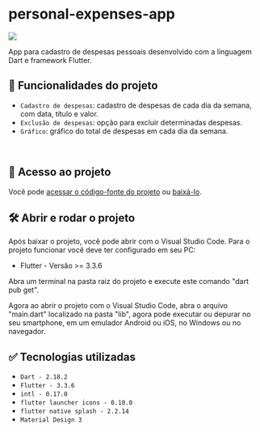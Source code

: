 # personal-expenses-app

<p align="left">
   <!-- <img src="https://img.shields.io/badge/Status-Conclu%C3%ADdo-brightgreen?style=for-the-badge"/> -->
   <img src="https://img.shields.io/badge/Status-Em%20Desenvolvimento-orange?style=for-the-badge"/>
   <!-- <img src="https://img.shields.io/github/license/GabrielSchiavo/to-do-list?color=blue&style=for-the-badge"/> -->
</p>

App para cadastro de despesas pessoais desenvolvido com a linguagem Dart e framework Flutter.

## :hammer: Funcionalidades do projeto
* `Cadastro de despesas`: cadastro de despesas de cada dia da semana, com data, título e valor.
* `Exclusão de despesas`: opção para excluir determinadas despesas.
* `Gráfico`: gráfico do total de despesas em cada dia da semana.

<br>
<div display: inline_block align="center">
   <!-- <img src="./lib/assets/img/screenshots/screenshot_01.png" width="300" alt="Screenshot pergunta 1"/>
   <img src="./lib/assets/img/screenshots/screenshot_02.png" width="300" alt="Screenshot tela conclusão"/> -->
</div>

## :file_folder: Acesso ao projeto
Você pode [acessar o código-fonte do projeto](https://github.com/GabrielSchiavo/personal-expenses-app) ou [baixá-lo](https://github.com/GabrielSchiavo/personal-expenses-app/archive/refs/heads/main.zip).

## :hammer_and_wrench: Abrir e rodar o projeto
Após baixar o projeto, você pode abrir com o Visual Studio Code. Para o projeto funcionar você deve ter configurado em seu PC:

* Flutter - Versão >= 3.3.6

Abra um terminal na pasta raiz do projeto e execute este comando "dart pub get".

Agora ao abrir o projeto com o Visual Studio Code, abra o arquivo "main.dart" localizado na pasta "lib", agora pode executar ou depurar no seu smartphone, em um emulador Android ou iOS, no Windows ou no navegador.

## :white_check_mark: Tecnologias utilizadas
* `Dart - 2.18.2`
* `Flutter - 3.3.6`
* `intl - 0.17.0`
* `flutter launcher icons - 0.10.0`
* `flutter native splash - 2.2.14`
* `Material Design 3`
